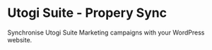 # Utogi Suite - Propery Sync

Synchronise Utogi Suite Marketing campaigns with your WordPress website.
